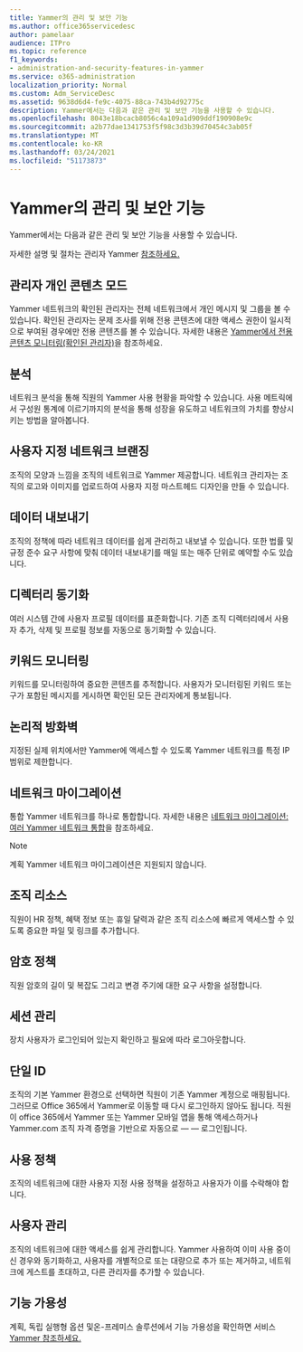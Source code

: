 ```yaml
---
title: Yammer의 관리 및 보안 기능
ms.author: office365servicedesc
author: pamelaar
audience: ITPro
ms.topic: reference
f1_keywords:
- administration-and-security-features-in-yammer
ms.service: o365-administration
localization_priority: Normal
ms.custom: Adm_ServiceDesc
ms.assetid: 9638d6d4-fe9c-4075-88ca-743b4d92775c
description: Yammer에서는 다음과 같은 관리 및 보안 기능을 사용할 수 있습니다.
ms.openlocfilehash: 8043e18bcacb8056c4a109a1d909ddf190908e9c
ms.sourcegitcommit: a2b77dae1341753f5f98c3d3b39d70454c3ab05f
ms.translationtype: MT
ms.contentlocale: ko-KR
ms.lasthandoff: 03/24/2021
ms.locfileid: "51173873"
---
```

# <a name="administration-and-security-features-in-yammer"></a>Yammer의 관리 및 보안 기능

Yammer에서는 다음과 같은 관리 및 보안 기능을 사용할 수 있습니다.
  
자세한 설명 및 절차는 관리자 Yammer [참조하세요.](/yammer/)

## <a name="admin-private-content-mode"></a>관리자 개인 콘텐츠 모드

Yammer 네트워크의 확인된 관리자는 전체 네트워크에서 개인 메시지 및 그룹을 볼 수 있습니다. 확인된 관리자는 문제 조사를 위해 전용 콘텐츠에 대한 액세스 권한이 일시적으로 부여된 경우에만 전용 콘텐츠를 볼 수 있습니다. 자세한 내용은 [Yammer에서 전용 콘텐츠 모니터링(확인된 관리자)](/yammer/manage-security-and-compliance/monitor-private-content)을 참조하세요.

## <a name="analytics"></a>분석

네트워크 분석을 통해 직원의 Yammer 사용 현황을 파악할 수 있습니다. 사용 메트릭에서 구성원 통계에 이르기까지의 분석을 통해 성장을 유도하고 네트워크의 가치를 향상시키는 방법을 알아봅니다.

## <a name="custom-network-branding"></a>사용자 지정 네트워크 브랜징

조직의 모양과 느낌을 조직의 네트워크로 Yammer 제공합니다. 네트워크 관리자는 조직의 로고와 이미지를 업로드하여 사용자 지정 마스트헤드 디자인을 만들 수 있습니다.

## <a name="data-export"></a>데이터 내보내기

조직의 정책에 따라 네트워크 데이터를 쉽게 관리하고 내보낼 수 있습니다. 또한 법률 및 규정 준수 요구 사항에 맞춰 데이터 내보내기를 매일 또는 매주 단위로 예약할 수도 있습니다.
  
## <a name="directory-synchronization"></a>디렉터리 동기화

여러 시스템 간에 사용자 프로필 데이터를 표준화합니다. 기존 조직 디렉터리에서 사용자 추가, 삭제 및 프로필 정보를 자동으로 동기화할 수 있습니다.

## <a name="keyword-monitoring"></a>키워드 모니터링

키워드를 모니터링하여 중요한 콘텐츠를 추적합니다. 사용자가 모니터링된 키워드 또는 구가 포함된 메시지를 게시하면 확인된 모든 관리자에게 통보됩니다.

## <a name="logical-firewall"></a>논리적 방화벽

지정된 실제 위치에서만 Yammer에 액세스할 수 있도록 Yammer 네트워크를 특정 IP 범위로 제한합니다.

## <a name="network-migration"></a>네트워크 마이그레이션

통합 Yammer 네트워크를 하나로 통합합니다. 자세한 내용은 [네트워크 마이그레이션: 여러 Yammer 네트워크 통합](/yammer/configure-your-yammer-network/consolidate-multiple-yammer-networks)을 참조하세요.
  
> [!NOTE]
> 계획 Yammer 네트워크 마이그레이션은 지원되지 않습니다. 

## <a name="organization-resources"></a>조직 리소스

직원이 HR 정책, 혜택 정보 또는 휴일 달력과 같은 조직 리소스에 빠르게 액세스할 수 있도록 중요한 파일 및 링크를 추가합니다.
  
## <a name="password-policies"></a>암호 정책

직원 암호의 길이 및 복잡도 그리고 변경 주기에 대한 요구 사항을 설정합니다.
  
## <a name="session-management"></a>세션 관리

장치 사용자가 로그인되어 있는지 확인하고 필요에 따라 로그아웃합니다.

## <a name="single-identity"></a>단일 ID

조직의 기본 Yammer 환경으로 선택하면 직원이 기존 Yammer 계정으로 매핑됩니다. 그러므로 Office 365에서 Yammer로 이동할 때 다시 로그인하지 않아도 됩니다. 직원이 office 365에서 Yammer 또는 Yammer 모바일 앱을 통해 액세스하거나 Yammer.com 조직 자격 증명을 기반으로 자동으로 &mdash; &mdash; 로그인됩니다.

## <a name="usage-policy"></a>사용 정책

조직의 네트워크에 대한 사용자 지정 사용 정책을 설정하고 사용자가 이를 수락해야 합니다.

## <a name="user-management"></a>사용자 관리

조직의 네트워크에 대한 액세스를 쉽게 관리합니다. Yammer 사용하여 이미 사용 중이신 경우와 동기화하고, 사용자를 개별적으로 또는 대량으로 추가 또는 제거하고, 네트워크에 게스트를 초대하고, 다른 관리자를 추가할 수 있습니다.

## <a name="feature-availability"></a>기능 가용성

계획, 독립 실행형 옵션 및온-프레미스 솔루션에서 기능 가용성을 확인하면 서비스 [Yammer 참조하세요.](yammer-service-description.md)
